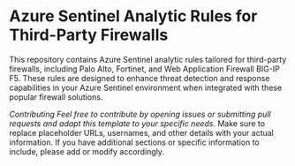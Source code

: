 # Azure Sentinel Analytic Rules for Third-Party Firewalls

This repository contains Azure Sentinel analytic rules tailored for third-party firewalls, including Palo Alto, Fortinet, and Web Application Firewall BIG-IP F5. These rules are designed to enhance threat detection and response capabilities in your Azure Sentinel environment when integrated with these popular firewall solutions.

_Contributing Feel free to contribute by opening issues or submitting pull requests and adapt this template to your specific needs._ Make sure to replace placeholder URLs, usernames, and other details with your actual information. If you have additional sections or specific information to include, please add or modify accordingly.
